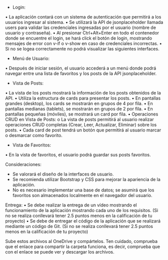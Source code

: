 -	Login:

•	La aplicación contará con un sistema de autenticación que permitirá a los usuarios ingresar al sistema.
•	Se utilizará la API de jsonplaceholder llamada users para validar las credenciales ingresadas por el usuario (nombre de usuario y contraseña).
•	Al presionar Ctrl+Alt+Enter en todo el contenedor donde se encuentre el login, se hará click el botón de login, mostrando mensajes de error con v-if o v-show en caso de credenciales incorrectas.
•	Si no se logea correctamente no podrá visualizar las siguientes interfaces.

-	Menú de Usuario:

•	Después de iniciar sesión, el usuario accederá a un menú donde podrá navegar entre una lista de favoritos y los posts de la API jsonplaceholder.

-	Vista de Posts:

•	La vista de los posts mostrará la información de los posts obtenidos de la API.
•	Utiliza la estructura de cards para presentar los posts.
•	En pantallas grandes (desktop), los cards se mostrarán en grupos de 4 por fila.
•	En pantallas medianas (tablets), se mostrarán en grupos de 2 por fila.
•	En pantallas pequeñas (móviles), se mostrará un card por fila.
•	Operaciones CRUD en Vista de Posts:
o	La vista de posts permitirá al usuario realizar operaciones CRUD completas (Crear, Leer, Actualizar, Eliminar) sobre los posts.
•	Cada card de post tendrá un botón que permitirá al usuario marcar o desmarcar como favorito.

-	Vista de Favoritos:

•	En la vista de favoritos, el usuario podrá guardar sus posts favoritos.



Consideraciones:

-	Se valorará el diseño de la interfaces de usuario.
-	Se recomienda utilizar Bootstrap y CSS para mejorar la apariencia de la aplicación.
-	No es necesario implementar una base de datos; se asumirá que los favoritos son almacenados localmente en el navegador del usuario.

Entrega:
•	Se debe realizar la entrega de un vídeo mostrando el funcionamiento de la aplicación mostrando cada uno de los requisitos.
(Si no se realiza conllevará tener 2.5 puntos menos en la calificación de tu proyecto)
•	Se debe de entregar el código de la aplicación que se realizará mediante un código de Git.
(Si no se realiza conllevará tener 2.5 puntos menos en la calificación de tu proyecto)

Sube estos archivos al OneDrive y compártelos.
Ten cuidado, comprueba que el enlace para compartir la carpeta funciona, es decir, comprueba que con el enlace se puede ver y descargar los archivos.

